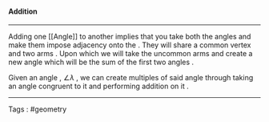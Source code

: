 #### Addition
___
Adding one [[Angle]] to another implies that you take both the angles and make them impose adjacency onto the . They will share a common vertex and two arms . Upon which we will take the uncommon arms and create a new angle which will be the sum of the first two angles . 

Given an angle , $\angle\lambda$ , we can create multiples of said angle through taking an angle congruent to it and performing addition on it . 

___
Tags : #geometry 